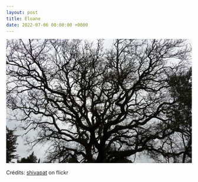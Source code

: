 ```yaml
---
layout: post
title: Eloane
date: 2022-07-06 00:00:00 +0000
---
```


![Eloane](/images/2022-07-06.jpg)

Crédits: [shivapat](https://www.flickr.com/people/shivapat/) on flickr
